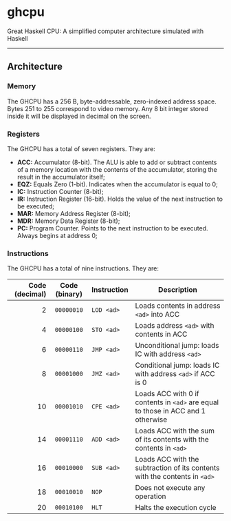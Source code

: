 # ghcpu

Great Haskell CPU: A simplified computer architecture simulated with Haskell

---

## Architecture

### Memory

The GHCPU has a 256 B, byte-addressable, zero-indexed address space. 
Bytes 251 to 255 correspond to video memory. Any 8 bit integer stored inside it 
will be displayed in decimal on the screen.

### Registers

The GHCPU has a total of seven registers. They are:

- **ACC:** Accumulator (8-bit). The ALU is able to add or subtract contents of 
a memory location with the contents of the accumulator, storing the result 
in the accumulator itself;
- **EQZ:** Equals Zero (1-bit). Indicates when the accumulator is equal to 0;
- **IC:** Instruction Counter (8-bit);
- **IR:** Instruction Register (16-bit). Holds the value of 
the next instruction to be executed;
- **MAR:** Memory Address Register (8-bit); 
- **MDR:** Memory Data Register (8-bit);
- **PC:** Program Counter. Points to the next instruction to be executed. 
Always begins at address 0;

### Instructions

The GHCPU has a total of nine instructions. They are:

[//]: # (Generated with https://www.tablesgenerator.com/markdown_tables) 

| Code (decimal) | Code (binary)   | Instruction   | Description                                                                      |
|---------------:|:---------------:|---------------|----------------------------------------------------------------------------------|
| 2              | `00000010`      | `LOD <ad>`    | Loads contents in address `<ad>` into ACC                                        |
| 4              | `00000100`      | `STO <ad>`    | Loads address `<ad>` with contents in ACC                                        |
| 6              | `00000110`      | `JMP <ad>`    | Unconditional jump: loads IC with address `<ad>`                                 |
| 8              | `00001000`      | `JMZ <ad>`    | Conditional jump: loads IC with address `<ad>` if ACC is 0                       |
| 10             | `00001010`      | `CPE <ad>`    | Loads ACC with 0 if contents in `<ad>` are equal to those in ACC and 1 otherwise |
| 14             | `00001110`      | `ADD <ad>`    | Loads ACC with the sum of its contents with the contents in `<ad>`               |
| 16             | `00010000`      | `SUB <ad>`    | Loads ACC with the subtraction of its contents with the contents in `<ad>`       |
| 18             | `00010010`      | `NOP`         | Does not execute any operation                                                   |
| 20             | `00010100`      | `HLT`         | Halts the execution cycle                                                        |
